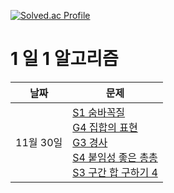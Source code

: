 [![Solved.ac Profile](http://mazassumnida.wtf/api/v2/generate_badge?boj=howcatchem)](https://solved.ac/howcatchem/)

# 1 일 1 알고리즘
| 날짜        | 문제                                                        |
| ---------- |---------------------------------------------------------- |
| 11월 30일  | [S1 숨바꼭질](https://www.acmicpc.net/problem/6118) <br> [G4 집합의 표현](https://www.acmicpc.net/problem/1717) <br> [G3 경사](https://www.acmicpc.net/problem/14890) <br> [S4 붙임성 좋은 총총](https://www.acmicpc.net/problem/26069) <br> [S3 구간 합 구하기 4](https://www.acmicpc.net/problem/11659) |
